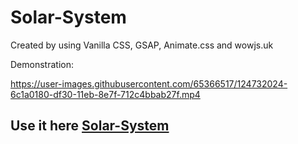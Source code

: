 


# Solar-System

Created by using Vanilla CSS, GSAP, Animate.css and wowjs.uk

Demonstration: 

https://user-images.githubusercontent.com/65366517/124732024-6c1a0180-df30-11eb-8e7f-712c4bbab27f.mp4

<!-- https://user-images.githubusercontent.com/65366517/124731412-d41c1800-df2f-11eb-9c99-c2b8a056a377.mp4 -->
<!-- https://user-images.githubusercontent.com/65366517/124727966-d29d2080-df2c-11eb-8ba8-55cebd9f3365.mp4 -->

## Use it here [Solar-System](https://prateeksrivastava1.github.io/Solar-System/  "Solar-System") 
